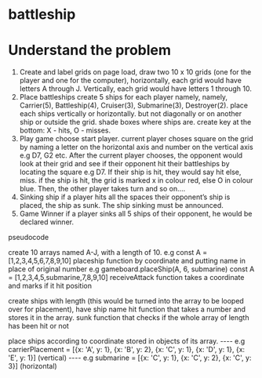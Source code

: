 # battleship

# Understand the problem

1. Create and label grids
   on page load, draw two 10 x 10 grids (one for the player and one for the computer), horizontally,
   each grid would have letters A through J. Vertically, each grid would have letters 1 through 10.
2. Place battleships
   create 5 ships for each player namely, namely, Carrier(5), Battleship(4), Cruiser(3), Submarine(3),
   Destroyer(2). place each ships vertically or horizontally. but not diagonally or on another ship or
   outside the grid. shade boxes where ships are. create key at the bottom: X - hits, O - misses.
3. Play game
   choose start player. current player choses square on the grid by naming a letter on the horizontal
   axis and number on the vertical axis e.g D7, G2 etc. After the current player chooses, the opponent
   would look at their grid and see if their opponent hit their battleships by locating the square e.g D7.
   If their ship is hit, they would say hit else, miss. if the ship is hit, the grid is marked x in colour
   red, else O in colour blue. Then, the other player takes turn and so on….
4. Sinking ship
   if a player hits all the spaces their opponent’s ship is placed, the ship as sunk. The ship sinking must
   be announced.
5. Game Winner
   if a player sinks all 5 ships of their opponent, he would be declared winner.

pseudocode

<!-- create gameboard -->

create 10 arrays named A-J, with a length of 10.
e.g const A = [1,2,3,4,5,6,7,8,9,10]
placeship function by coordinate and putting name in place of original number
e.g gameboard.placeShip(A, 6, submarine) const A = [1,2,3,4,5,submarine,7,8,9,10]
receiveAttack function takes a coordinate and marks if it hit position

<!-- create ship -->

create ships with length (this would be turned into the array to be looped over for placement),
have ship name
hit function that takes a number and stores it in the array.
sunk function that checks if the whole array of length has been hit or not

<!-- store ship placement -->

place ships according to coordinate stored in objects of its array.
---- e.g carrierPlacement = [{x: 'A', y: 1}, {x: 'B', y: 2}, {x: 'C', y: 1}, {x: 'D', y: 1}, {x: 'E', y: 1}] (vertical)
---- e.g submarine = [{x: 'C', y: 1}, {x: 'C', y: 2}, {x: 'C', y: 3}] (horizontal)
